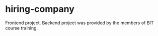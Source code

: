 # hiring-company

Frontend project.
Backend project was provided by the members of BIT course training.

